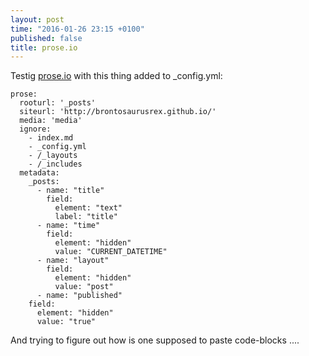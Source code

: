 ```yaml
---
layout: post
time: "2016-01-26 23:15 +0100"
published: false
title: prose.io
---
```


Testig [prose.io](http://prose.io) with this thing added to _config.yml:

    prose:
      rooturl: '_posts'
      siteurl: 'http://brontosaurusrex.github.io/'
      media: 'media'
      ignore:
        - index.md
        - _config.yml
        - /_layouts
        - /_includes
      metadata:
        _posts:
          - name: "title"
            field:
              element: "text"
              label: "title"
          - name: "time"
            field:
              element: "hidden"
              value: "CURRENT_DATETIME"
          - name: "layout"
            field:
              element: "hidden"
              value: "post"
          - name: "published"
        field:
          element: "hidden"
          value: "true"

And trying to figure out how is one supposed to paste code-blocks ....


      
